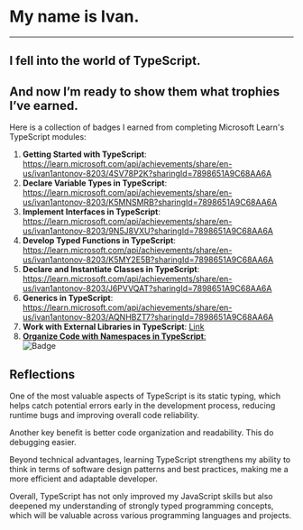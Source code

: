 # My name is Ivan.

_____________________

## I fell into the world of TypeScript.

## And now I’m ready to show them what trophies I’ve earned.

Here is a collection of badges I earned from completing Microsoft Learn's TypeScript modules:

1. **Getting Started with TypeScript**: <https://learn.microsoft.com/api/achievements/share/en-us/ivan1antonov-8203/4SV78P2K?sharingId=7898651A9C68AA6A>
2. **Declare Variable Types in TypeScript**: <https://learn.microsoft.com/api/achievements/share/en-us/ivan1antonov-8203/K5MNSMRB?sharingId=7898651A9C68AA6A>
3. **Implement Interfaces in TypeScript**: <https://learn.microsoft.com/api/achievements/share/en-us/ivan1antonov-8203/9N5J8VXU?sharingId=7898651A9C68AA6A>
4. **Develop Typed Functions in TypeScript**: <https://learn.microsoft.com/api/achievements/share/en-us/ivan1antonov-8203/K5MY2E5B?sharingId=7898651A9C68AA6A>
5. **Declare and Instantiate Classes in TypeScript**: <https://learn.microsoft.com/api/achievements/share/en-us/ivan1antonov-8203/J6PVVQAT?sharingId=7898651A9C68AA6A>
6. **Generics in TypeScript**: <https://learn.microsoft.com/api/achievements/share/en-us/ivan1antonov-8203/AQNHBZT7?sharingId=7898651A9C68AA6A>
7. **Work with External Libraries in TypeScript**: [Link](https://learn.microsoft.com/api/achievements/share/en-us/ivan1antonov-8203/4SV78P2K?sharingId=7898651A9C68AA6A)
8. [**Organize Code with Namespaces in TypeScript**:](https://learn.microsoft.com/api/achievements/share/en-us/ivan1antonov-8203/ZPXWSWT2?sharingId=7898651A9C68AA6A)  
   ![Badge](https://learn.microsoft.com/en-us/users/ivan1antonov-8203/achievements/zpxwswt2/training/achievements/typescript/typescript-namespaces-organize-code.svg)

## Reflections

One of the most valuable aspects of TypeScript is its static typing, which helps catch potential errors early in the development process, reducing runtime bugs and improving overall code reliability.

Another key benefit is better code organization and readability.  This do debugging easier.

Beyond technical advantages, learning TypeScript strengthens my ability to think in terms of software design patterns and best practices, making me a more efficient and adaptable developer.

Overall, TypeScript has not only improved my JavaScript skills but also deepened my understanding of strongly typed programming concepts, which will be valuable across various programming languages and projects.